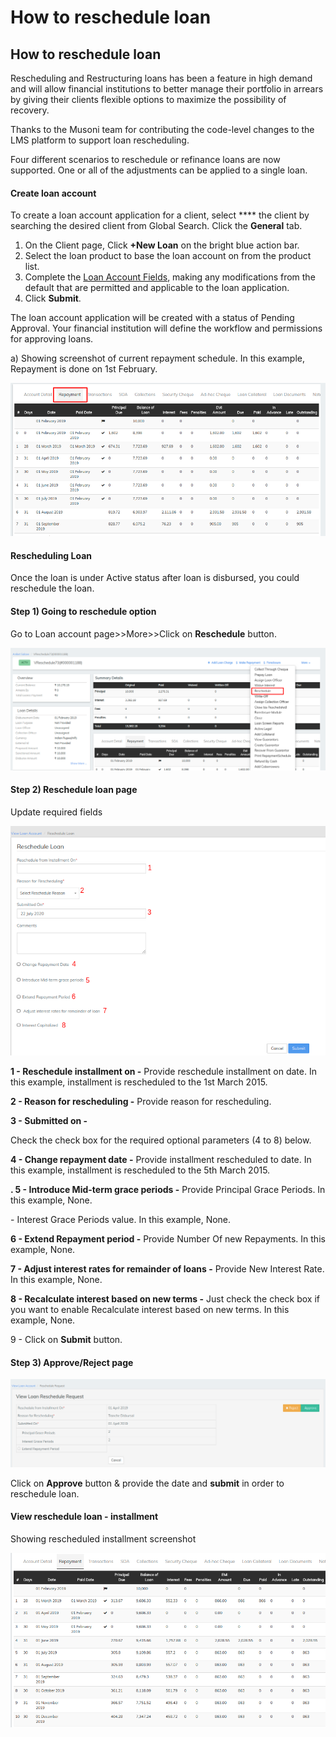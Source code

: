 # How to reschedule loan

## How to reschedule loan <a href="#title-text" id="title-text"></a>

Rescheduling and Restructuring loans has been a feature in high demand and will allow financial institutions to better manage their portfolio in arrears by giving their clients flexible options to maximize the possibility of recovery.

Thanks to the Musoni team for contributing the code-level changes to the LMS platform to support loan rescheduling.

Four different scenarios to reschedule or refinance loans are now supported. One or all of the adjustments can be applied to a single loan.

#### **Create loan account**  <a href="#howtorescheduleloan-createloanaccount" id="howtorescheduleloan-createloanaccount"></a>

To create a loan account application for a client, select **** the client by searching the desired client from Global Search. Click the **General** tab.

1. On the Client page, Click **+New Loan** on the bright blue action bar.
2. Select the loan product to base the loan account on from the product list.
3. Complete the [Loan Account Fields](loan-account-fields.md), making any modifications from the default that are permitted and applicable to the loan application.
4. Click **Submit**.

The loan account application will be created with a status of Pending Approval. Your financial institution will define the workflow and permissions for approving loans.&#x20;

a) Showing screenshot of current repayment schedule. In this example, Repayment is done on 1st February.       &#x20;

![](../../.gitbook/assets/Screenshot61.png)

#### **Rescheduling Loan**  <a href="#howtorescheduleloan-reschedulingloan" id="howtorescheduleloan-reschedulingloan"></a>

Once the loan is under Active status after loan is disbursed, you could reschedule the loan. &#x20;

#### Step 1) Going to reschedule option  <a href="#howtorescheduleloan-step1-goingtorescheduleoption" id="howtorescheduleloan-step1-goingtorescheduleoption"></a>

&#x20;Go to Loan account page>>More>>Click on **Reschedule** button.&#x20;

![](../../.gitbook/assets/Screenshot62.png)

#### Step 2) Reschedule loan page  <a href="#howtorescheduleloan-step2-rescheduleloanpage" id="howtorescheduleloan-step2-rescheduleloanpage"></a>

&#x20;             Update required fields&#x20;

![](../../.gitbook/assets/Screenshot63.png)

**1 - Reschedule installment on -** Provide reschedule installment on date. In this example, installment is rescheduled to the 1st March 2015.

&#x20;          **2 - Reason for rescheduling -** Provide reason for rescheduling.

&#x20;          **3 - Submitted on -**&#x20;

&#x20;          Check the check box for the required optional parameters (4 to 8) below.&#x20;

&#x20;          **4 - Change repayment date -** Provide installment rescheduled to date. In this example, installment is rescheduled to the 5th March 2015.

**.           5 - Introduce Mid-term grace periods -** Provide Principal Grace Periods. In this example, None.

&#x20;                                                                          \- Interest Grace Periods value. In this example, None.

&#x20;          **6 - Extend Repayment period -** Provide Number Of new Repayments. In this example, None.

&#x20;          **7 - Adjust interest rates for remainder of loans -** Provide New Interest Rate. In this example, None.

&#x20;          **8 - Recalculate interest based on new terms -** Just check the check box if you want to enable Recalculate interest based on new terms. In this example, None.&#x20;

&#x20;          9 - Click on **Submit** button.&#x20;

#### Step 3) Approve/Reject page  <a href="#howtorescheduleloan-step3-approve-rejectpage" id="howtorescheduleloan-step3-approve-rejectpage"></a>

![](../../.gitbook/assets/Screenshot65.png)

Click on **Approve** button & provide the date and **submit** in order to reschedule loan. &#x20;

#### View reschedule loan - installment  <a href="#howtorescheduleloan-viewrescheduleloan-installment" id="howtorescheduleloan-viewrescheduleloan-installment"></a>

Showing rescheduled installment screenshot &#x20;

![](../../.gitbook/assets/Screenshot66.png)

## &#x20;<a href="#title-text" id="title-text"></a>

